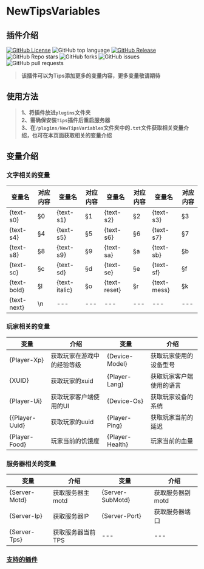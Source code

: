 # NewTipsVariables
## 插件介绍
[![GitHub License](https://img.shields.io/github/license/stevei5mc/NewTipsVariables?style=plastic)](LICENSE)
![GitHub top language](https://img.shields.io/github/languages/top/stevei5mc/NewTipsVariables?style=plastic)
[![GitHub Release](https://img.shields.io/github/v/release/stevei5mc/NewTipsVariables?style=plastic&color=drak%20green)](https://github.com/stevei5mc/NewTipsVariables/releases)  
![GitHub Repo stars](https://img.shields.io/github/stars/stevei5mc/NewTipsVariables?style=plastic)
![GitHub forks](https://img.shields.io/github/forks/stevei5mc/NewTipsVariables?style=plastic)
![GitHub issues](https://img.shields.io/github/issues/stevei5mc/NewTipsVariables?style=plastic&color=linkGreen)
![GitHub pull requests](https://img.shields.io/github/issues-pr/stevei5mc/NewTipsVariables?style=plastic)  
> **该插件可以为Tips添加更多的变量内容，更多变量敬请期待**
## 使用方法
> **1、将插件放进`plugins`文件夹**  
> **2、需确保安装`Tips`插件后重启服务器**  
> **3、在`/plugins/NewTipsVariables`文件夹中的`.txt`文件获取相关变量介绍，也可在本页面获取相关的变量介绍**  
## 变量介绍
### 文字相关的变量
|变量名|对应内容|变量名|对应内容|变量名|对应内容|变量名|对应内容|
|-|-|-|-|-|-|-|-|
|{text-s0}|§0|{text-s1}|§1|{text-s2}|§2|{text-s3}|§3|
|{text-s4}|§4|{text-s5}|§5|{text-s6}|§6|{text-s7}|§7|
|{text-s8}|§8|{text-s9}|§9|{text-sa}|§a|{text-sb}|§b|
|{text-sc}|§c|{text-sd}|§d|{text-se}|§e|{text-sf}|§f|
|{text-bold}|§l|{text-italic}|§o|{text-reset}|§r|{text-mess}|§k|
|{text-next}|\n|---|---|---|---|---|---|
### 玩家相关的变量
|变量|介绍|变量|介绍|
|-|-|-|-|
|{Player-Xp}|获取玩家在游戏中的经验等级|{Device-Model}|获取玩家使用的设备型号|
|{XUID}|获取玩家的xuid|{Player-Lang}|获取玩家客户端使用的语言|
|{Player-Ui}|获取玩家客户端使用的UI|{Device-Os}|获取玩家设备的系统|
|{{Player-Uuid}|获取玩家的uuid|{Player-Ping}|获取玩家当前的延迟|
|{Player-Food}|玩家当前的饥饿度|{Player-Health}|玩家当前的血量|
### 服务器相关的变量
|变量|介绍|变量|介绍|
|-|-|-|-|
|{Server-Motd}|获取服务器主motd|{Server-SubMotd}|获取服务器副motd|
|{Server-Ip}|获取服务器IP|{Server-Port}|获取服务器端口|
|{Server-Tps}|获取服务器当前TPS|---|---|
### [支持的插件](SupportPluginsVariables.md)